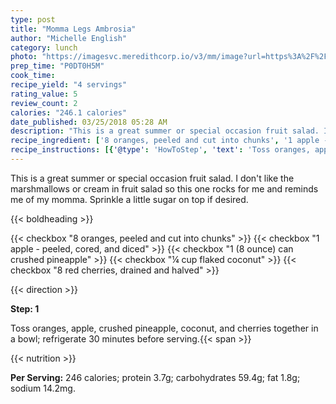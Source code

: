 ```yaml
---
type: post
title: "Momma Legs Ambrosia"
author: "Michelle English"
category: lunch
photo: "https://imagesvc.meredithcorp.io/v3/mm/image?url=https%3A%2F%2Fimages.media-allrecipes.com%2Fuserphotos%2F841831.jpg"
prep_time: "P0DT0H5M"
cook_time: 
recipe_yield: "4 servings"
rating_value: 5
review_count: 2
calories: "246.1 calories"
date_published: 03/25/2018 05:28 AM
description: "This is a great summer or special occasion fruit salad. I don't like the marshmallows or cream in fruit salad so this one rocks for me and reminds me of my momma. Sprinkle a little sugar on top if desired."
recipe_ingredient: ['8 oranges, peeled and cut into chunks', '1 apple - peeled, cored, and diced', '1 (8 ounce) can crushed pineapple', '¼ cup flaked coconut', '8 red cherries, drained and halved']
recipe_instructions: [{'@type': 'HowToStep', 'text': 'Toss oranges, apple, crushed pineapple, coconut, and cherries together in a bowl; refrigerate 30 minutes before serving.\n'}]
---
```


This is a great summer or special occasion fruit salad. I don't like the marshmallows or cream in fruit salad so this one rocks for me and reminds me of my momma. Sprinkle a little sugar on top if desired. 

{{< boldheading >}}

{{< checkbox "8  oranges, peeled and cut into chunks" >}}
{{< checkbox "1  apple - peeled, cored, and diced" >}}
{{< checkbox "1 (8 ounce) can crushed pineapple" >}}
{{< checkbox "¼ cup flaked coconut" >}}
{{< checkbox "8  red cherries, drained and halved" >}}


{{< direction >}}

**Step: 1**

Toss oranges, apple, crushed pineapple, coconut, and cherries together in a bowl; refrigerate 30 minutes before serving.{{< span >}}

{{< nutrition >}}

**Per Serving:** 246 calories; protein 3.7g; carbohydrates 59.4g; fat 1.8g; sodium 14.2mg.